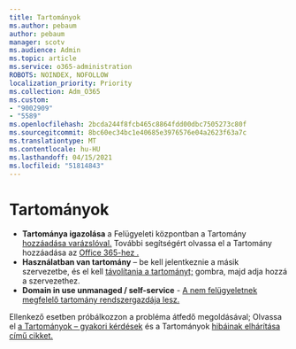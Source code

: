 ```yaml
---
title: Tartományok
ms.author: pebaum
author: pebaum
manager: scotv
ms.audience: Admin
ms.topic: article
ms.service: o365-administration
ROBOTS: NOINDEX, NOFOLLOW
localization_priority: Priority
ms.collection: Adm_O365
ms.custom:
- "9002909"
- "5589"
ms.openlocfilehash: 2bcda244f8fcb465c8864fdd00dbc7505273c80f
ms.sourcegitcommit: 8bc60ec34bc1e40685e3976576e04a2623f63a7c
ms.translationtype: MT
ms.contentlocale: hu-HU
ms.lasthandoff: 04/15/2021
ms.locfileid: "51814843"
---
```

# <a name="domains"></a>Tartományok

- **Tartománya igazolása** a Felügyeleti központban a Tartomány [hozzáadása varázslóval.](https://admin.microsoft.com/Adminportal#/Domains/Wizard) További segítségért olvassa el a Tartomány hozzáadása az [Office 365-hez .](https://docs.microsoft.com/microsoft-365/admin/setup/add-domain?view=o365-worldwide)
- **Használatban van tartomány** – be kell jelentkeznie a másik szervezetbe, és el kell [távolítania a tartományt;](https://docs.microsoft.com/microsoft-365/admin/get-help-with-domains/remove-a-domain?view=o365-worldwide) gombra, majd adja hozzá a szervezethez.
- **Domain in use unmanaged / self-service**  -  [A nem felügyeletnek megfelelő tartomány rendszergazdája lesz.](https://docs.microsoft.com/azure/active-directory/users-groups-roles/domains-admin-takeover)

Ellenkező esetben próbálkozzon a probléma átfedő megoldásával; Olvassa el [a Tartományok – gyakori kérdések](https://docs.microsoft.com/microsoft-365/admin/setup/domains-faq?view=o365-worldwide) és a Tartományok [hibáinak elhárítása című cikket.](https://docs.microsoft.com/microsoft-365/admin/get-help-with-domains/find-and-fix-issues?view=o365-worldwide)
